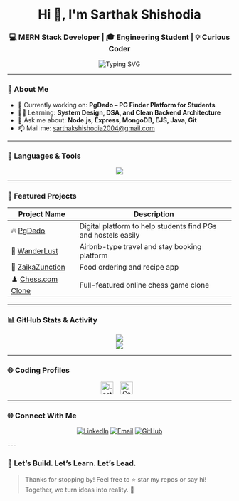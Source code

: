 <h1 align="center">Hi 👋, I'm Sarthak Shishodia</h1>
<h3 align="center">💻 MERN Stack Developer | 🎓 Engineering Student | 💡 Curious Coder</h3>

<p align="center">
  <img src="https://readme-typing-svg.demolab.com?font=Fira+Code&size=22&pause=1000&color=F7F7F7&center=true&vCenter=true&width=500&lines=Turning+Ideas+into+Code...;DSA+%7C+Backend+%7C+System+Design;" alt="Typing SVG" />
</p>

---

### 📌 About Me

- 🔭 Currently working on: **PgDedo – PG Finder Platform for Students**  
- 👨‍💻 Learning: **System Design, DSA, and Clean Backend Architecture**  
- 💬 Ask me about: **Node.js, Express, MongoDB, EJS, Java, Git**  
- 📫 Mail me: [sarthakshishodia2004@gmail.com](mailto:sarthakshishodia2004@gmail.com)  

---

### 🧰 Languages & Tools

<p align="center">
  <img src="https://skillicons.dev/icons?i=mysql,mongodb,nodejs,express,vercel,render,git,github,vscode,cloudinary,bootstrap,materialui,ejs" />
</p>

---

### 🌟 Featured Projects

| Project Name | Description |
|--------------|-------------|
| 🔥 [PgDedo](https://github.com/sarthakshishodia20/PgDedo) | Digital platform to help students find PGs and hostels easily |
| 🏡 [WanderLust](https://github.com/sarthakshishodia20/WanderLust) | Airbnb-type travel and stay booking platform |
| 🍲 [ZaikaZunction](https://github.com/sarthakshishodia20/ZaikaZunction) | Food ordering and recipe app |
| ♟️ [Chess.com Clone](https://github.com/sarthakshishodia20/chess-clone) | Full-featured online chess game clone |

---

### 📊 GitHub Stats & Activity

<p align="center">
  <img src="https://github-readme-stats.vercel.app/api?username=sarthakshishodia20&show_icons=true&theme=github_dark&hide_title=false&hide_border=false" />
  <br />
  <img src="https://github-readme-streak-stats.herokuapp.com?user=sarthakshishodia20&theme=github-dark&hide_border=false" />
</p>

---

### 🌐 Coding Profiles

<p align="center">
  <a href="https://leetcode.com/u/Sarthak_Shishodia20/" title="LeetCode"><img src="https://leetcode.com/static/images/LeetCode_logo_rvs.png" alt="LeetCode" width="28" style="vertical-align:middle" /></a> &nbsp;&nbsp;
  <a href="https://www.geeksforgeeks.org/user/sarthakshishodia2004/" title="GeeksforGeeks"><img src="https://media.geeksforgeeks.org/wp-content/cdn-uploads/gfg_200X200.png" alt="GeeksforGeeks" width="28" style="vertical-align:middle" /></a> &nbsp;&nbsp;
</p>

---

### 🌐 Connect With Me

<p align="center">
  <a href="https://linkedin.com/in/sarthakshishodia20" title="LinkedIn"><img src="https://img.shields.io/badge/LinkedIn-blue?style=for-the-badge&logo=linkedin&logoColor=white" alt="LinkedIn" /></a>  
  <a href="mailto:sarthakshishodia2004@gmail.com" title="Email"><img src="https://img.shields.io/badge/Email-D14836?style=for-the-badge&logo=gmail&logoColor=white" alt="Email" /></a>  
  <a href="https://github.com/sarthakshishodia20" title="GitHub"><img src="https://img.shields.io/badge/GitHub-100000?style=for-the-badge&logo=github&logoColor=white" alt="GitHub" /></a>
</p>
---

### 📍 Let’s Build. Let’s Learn. Let’s Lead.

> Thanks for stopping by! Feel free to ⭐ star my repos or say hi! Together, we turn ideas into reality. 🚀  
